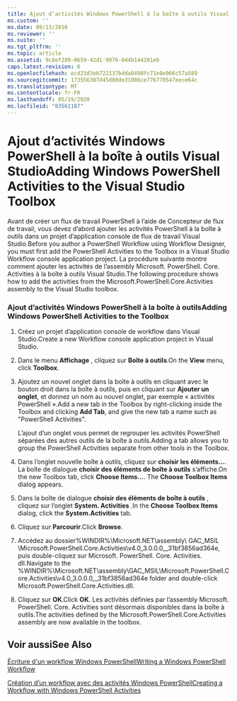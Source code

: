 ```yaml
---
title: Ajout d’activités Windows PowerShell à la boîte à outils Visual Studio | Microsoft Docs
ms.custom: ''
ms.date: 09/13/2016
ms.reviewer: ''
ms.suite: ''
ms.tgt_pltfrm: ''
ms.topic: article
ms.assetid: 9c8ef289-0659-42d1-9976-044b144201eb
caps.latest.revision: 6
ms.openlocfilehash: ecd23d3eb722137bdda0498fc71e0e966c57a589
ms.sourcegitcommit: 173556307d45d88de31086ce776770547eece64c
ms.translationtype: MT
ms.contentlocale: fr-FR
ms.lasthandoff: 05/19/2020
ms.locfileid: "83561187"
---
```

# <a name="adding-windows-powershell-activities-to-the-visual-studio-toolbox"></a><span data-ttu-id="93617-102">Ajout d’activités Windows PowerShell à la boîte à outils Visual Studio</span><span class="sxs-lookup"><span data-stu-id="93617-102">Adding Windows PowerShell Activities to the Visual Studio Toolbox</span></span>

<span data-ttu-id="93617-103">Avant de créer un flux de travail PowerShell à l’aide de Concepteur de flux de travail, vous devez d’abord ajouter les activités PowerShell à la boîte à outils dans un projet d’application console de flux de travail Visual Studio.</span><span class="sxs-lookup"><span data-stu-id="93617-103">Before you author a PowerShell Workflow using Workflow Designer, you must first add the PowerShell Activities to the Toolbox in a Visual Studio Workflow console application project.</span></span> <span data-ttu-id="93617-104">La procédure suivante montre comment ajouter les activités de l’assembly Microsoft. PowerShell. Core. Activities à la boîte à outils Visual Studio.</span><span class="sxs-lookup"><span data-stu-id="93617-104">The following procedure shows how to add the activities from the Microsoft.PowerShell.Core.Activities assembly to the Visual Studio toolbox.</span></span>

### <a name="adding-windows-powershell-activities-to-the-toolbox"></a><span data-ttu-id="93617-105">Ajout d’activités Windows PowerShell à la boîte à outils</span><span class="sxs-lookup"><span data-stu-id="93617-105">Adding Windows PowerShell Activities to the Toolbox</span></span>

1. <span data-ttu-id="93617-106">Créez un projet d’application console de workflow dans Visual Studio.</span><span class="sxs-lookup"><span data-stu-id="93617-106">Create a new Workflow console application project in Visual Studio.</span></span>

2. <span data-ttu-id="93617-107">Dans le menu **Affichage** , cliquez sur **Boîte à outils**.</span><span class="sxs-lookup"><span data-stu-id="93617-107">On the **View** menu, click **Toolbox**.</span></span>

3. <span data-ttu-id="93617-108">Ajoutez un nouvel onglet dans la boîte à outils en cliquant avec le bouton droit dans la boîte à outils, puis en cliquant sur **Ajouter un onglet**, et donnez un nom au nouvel onglet, par exemple « activités PowerShell ».</span><span class="sxs-lookup"><span data-stu-id="93617-108">Add a new tab in the Toolbox by right-clicking inside the Toolbox and clicking **Add Tab**, and give the new tab a name such as "PowerShell Activities".</span></span>

   <span data-ttu-id="93617-109">L’ajout d’un onglet vous permet de regrouper les activités PowerShell séparées des autres outils de la boîte à outils.</span><span class="sxs-lookup"><span data-stu-id="93617-109">Adding a tab allows you to group the PowerShell Activities separate from other tools in the Toolbox.</span></span>

4. <span data-ttu-id="93617-110">Dans l’onglet nouvelle boîte à outils, cliquez sur **choisir les éléments...**. La boîte de dialogue **choisir des éléments de boîte à outils** s’affiche.</span><span class="sxs-lookup"><span data-stu-id="93617-110">On the new Toolbox tab, click **Choose Items...**. The **Choose Toolbox Items** dialog appears.</span></span>

5. <span data-ttu-id="93617-111">Dans la boîte de dialogue **choisir des éléments de boîte à outils** , cliquez sur l’onglet **System. Activities** .</span><span class="sxs-lookup"><span data-stu-id="93617-111">In the **Choose Toolbox Items** dialog, click the **System.Activities** tab.</span></span>

6. <span data-ttu-id="93617-112">Cliquez sur **Parcourir**.</span><span class="sxs-lookup"><span data-stu-id="93617-112">Click **Browse**.</span></span>

7. <span data-ttu-id="93617-113">Accédez au dossier%WINDIR%\Microsoft.NET\assembly\ GAC_MSIL \Microsoft.PowerShell.Core.Activities\v4.0_3.0.0.0__31bf3856ad364e, puis double-cliquez sur Microsoft. PowerShell. Core. Activities. dll.</span><span class="sxs-lookup"><span data-stu-id="93617-113">Navigate to the %WINDIR%\Microsoft.NET\assembly\GAC_MSIL\Microsoft.PowerShell.Core.Activities\v4.0_3.0.0.0__31bf3856ad364e folder and double-click Microsoft.PowerShell.Core.Activities.dll.</span></span>

8. <span data-ttu-id="93617-114">Cliquez sur **OK**.</span><span class="sxs-lookup"><span data-stu-id="93617-114">Click **OK**.</span></span> <span data-ttu-id="93617-115">Les activités définies par l’assembly Microsoft. PowerShell. Core. Activities sont désormais disponibles dans la boîte à outils.</span><span class="sxs-lookup"><span data-stu-id="93617-115">The activities defined by the Microsoft.PowerShell.Core.Activities assembly are now available in the toolbox.</span></span>

## <a name="see-also"></a><span data-ttu-id="93617-116">Voir aussi</span><span class="sxs-lookup"><span data-stu-id="93617-116">See Also</span></span>

[<span data-ttu-id="93617-117">Écriture d'un workflow Windows PowerShell</span><span class="sxs-lookup"><span data-stu-id="93617-117">Writing a Windows PowerShell Workflow</span></span>](./writing-a-windows-powershell-workflow.md)

[<span data-ttu-id="93617-118">Création d’un workflow avec des activités Windows PowerShell</span><span class="sxs-lookup"><span data-stu-id="93617-118">Creating a Workflow with Windows PowerShell Activities</span></span>](./creating-a-workflow-with-windows-powershell-activities.md)
